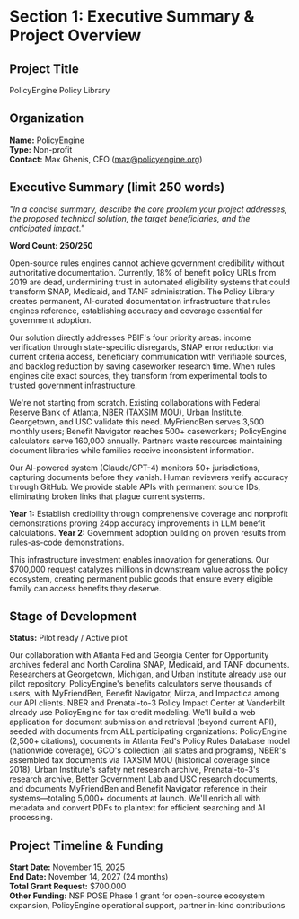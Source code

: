 # Section 1: Executive Summary & Project Overview

## Project Title
PolicyEngine Policy Library

## Organization
**Name:** PolicyEngine  
**Type:** Non-profit  
**Contact:** Max Ghenis, CEO (max@policyengine.org)

## Executive Summary (limit 250 words)
*"In a concise summary, describe the core problem your project addresses, the proposed technical solution, the target beneficiaries, and the anticipated impact."*

**Word Count: 250/250**

Open-source rules engines cannot achieve government credibility without authoritative documentation. Currently, 18% of benefit policy URLs from 2019 are dead, undermining trust in automated eligibility systems that could transform SNAP, Medicaid, and TANF administration. The Policy Library creates permanent, AI-curated documentation infrastructure that rules engines reference, establishing accuracy and coverage essential for government adoption.

Our solution directly addresses PBIF's four priority areas: income verification through state-specific disregards, SNAP error reduction via current criteria access, beneficiary communication with verifiable sources, and backlog reduction by saving caseworker research time. When rules engines cite exact sources, they transform from experimental tools to trusted government infrastructure.

We're not starting from scratch. Existing collaborations with Federal Reserve Bank of Atlanta, NBER (TAXSIM MOU), Urban Institute, Georgetown, and USC validate this need. MyFriendBen serves 3,500 monthly users; Benefit Navigator reaches 500+ caseworkers; PolicyEngine calculators serve 160,000 annually. Partners waste resources maintaining document libraries while families receive inconsistent information.

Our AI-powered system (Claude/GPT-4) monitors 50+ jurisdictions, capturing documents before they vanish. Human reviewers verify accuracy through GitHub. We provide stable APIs with permanent source IDs, eliminating broken links that plague current systems.

**Year 1:** Establish credibility through comprehensive coverage and nonprofit demonstrations proving 24pp accuracy improvements in LLM benefit calculations. **Year 2:** Government adoption building on proven results from rules-as-code demonstrations.

This infrastructure investment enables innovation for generations. Our $700,000 request catalyzes millions in downstream value across the policy ecosystem, creating permanent public goods that ensure every eligible family can access benefits they deserve.

## Stage of Development
**Status:** Pilot ready / Active pilot

Our collaboration with Atlanta Fed and Georgia Center for Opportunity archives federal and North Carolina SNAP, Medicaid, and TANF documents. Researchers at Georgetown, Michigan, and Urban Institute already use our pilot repository. PolicyEngine's benefits calculators serve thousands of users, with MyFriendBen, Benefit Navigator, Mirza, and Impactica among our API clients. NBER and Prenatal-to-3 Policy Impact Center at Vanderbilt already use PolicyEngine for tax credit modeling. We'll build a web application for document submission and retrieval (beyond current API), seeded with documents from ALL participating organizations: PolicyEngine (2,500+ citations), documents in Atlanta Fed's Policy Rules Database model (nationwide coverage), GCO's collection (all states and programs), NBER's assembled tax documents via TAXSIM MOU (historical coverage since 2018), Urban Institute's safety net research archive, Prenatal-to-3's research archive, Better Government Lab and USC research documents, and documents MyFriendBen and Benefit Navigator reference in their systems—totaling 5,000+ documents at launch. We'll enrich all with metadata and convert PDFs to plaintext for efficient searching and AI processing.

## Project Timeline & Funding
**Start Date:** November 15, 2025  
**End Date:** November 14, 2027 (24 months)  
**Total Grant Request:** $700,000  
**Other Funding:** NSF POSE Phase 1 grant for open-source ecosystem expansion, PolicyEngine operational support, partner in-kind contributions